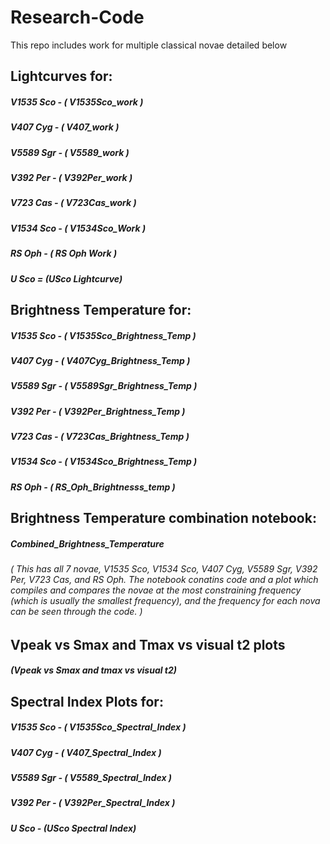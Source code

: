 # Research-Code

This repo includes work for multiple classical novae detailed below


## Lightcurves for:

##### V1535 Sco - ( V1535Sco_work )
##### V407 Cyg - ( V407_work )
##### V5589 Sgr - ( V5589_work )
##### V392 Per - ( V392Per_work )
##### V723 Cas - ( V723Cas_work )
##### V1534 Sco - ( V1534Sco_Work )
##### RS Oph - ( RS Oph Work )
##### U Sco = (USco Lightcurve)


## Brightness Temperature for:

##### V1535 Sco - ( V1535Sco_Brightness_Temp )
##### V407 Cyg - ( V407Cyg_Brightness_Temp )
##### V5589 Sgr - ( V5589Sgr_Brightness_Temp )
##### V392 Per - ( V392Per_Brightness_Temp )
##### V723 Cas - ( V723Cas_Brightness_Temp )
##### V1534 Sco - ( V1534Sco_Brightness_Temp )
##### RS Oph - ( RS_Oph_Brightnesss_temp )


## Brightness Temperature combination notebook:
##### Combined_Brightness_Temperature
###### ( This has all 7 novae, V1535 Sco, V1534 Sco, V407 Cyg, V5589 Sgr, V392 Per, V723 Cas, and RS Oph. The notebook conatins code and a plot which compiles and compares the novae at the most constraining frequency (which is usually the smallest frequency), and the frequency for each nova can be seen through the code. )


## Vpeak vs Smax and Tmax vs visual t2 plots
##### (Vpeak vs Smax and tmax vs visual t2)


## Spectral Index Plots for:

##### V1535 Sco - ( V1535Sco_Spectral_Index )
##### V407 Cyg - ( V407_Spectral_Index )
##### V5589 Sgr - ( V5589_Spectral_Index )
##### V392 Per - ( V392Per_Spectral_Index )
##### U Sco - (USco Spectral Index)
